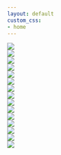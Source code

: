 ```yaml
---
layout: default
custom_css: 
- home
---
```

<div>
	<div class="row galleries1 remove-padding hidden-sm hidden-xs">
		<div class="col-md-8 remove-padding">
			<a class="image-banner" href="/0people-pets">
				<img src="/assets/home/0people-pets.jpg" onmouseover="this.src='/assets/home/people-pets-hover.jpg'" onmouseout="this.src='assets/home/0people-pets.jpg'">
			</a>
		</div>
		<div class="col-md-4 remove-padding">
			<a class="image-banner" href="/1events">
				<img src="/assets/home/1events.jpg" onmouseover="this.src='/assets/home/events-hover.jpg'" onmouseout="this.src='assets/home/1events.jpg'">
			</a>
		</div>
	</div>
	<div class="row galleries2 remove-padding hidden-sm hidden-xs">
		<div class="col-md-4 remove-padding" >
			<a class="image-banner" href="/2lifestyle">
				<img src="/assets/home/2lifestyle.jpg" onmouseover="this.src='/assets/home/lifestyle-hover.jpg'" onmouseout="this.src='assets/home/2lifestyle.jpg'">
			</a>
		</div>
		<div class="col-md-8 remove-padding">
			<a class="image-banner" href="/3travel">
				<img src="/assets/home/3travel.jpg" onmouseover="this.src='/assets/home/travel-hover.jpg'" onmouseout="this.src='assets/home/3travel.jpg'">
			</a>
		</div>
	</div>
	<div class="row galleries3 remove-padding hidden-sm hidden-xs">
		<a class="image-banner" href="/4clients">
			<div class="col-md-12 remove-padding">
				<img src="/assets/home/4clients.jpg" onmouseover="this.src='/assets/home/clients-hover.jpg'" onmouseout="this.src='assets/home/4clients.jpg'">
			</div>
		</a>
	</div>
	<div class="col-sm-12 visible-sm remove-padding">
		<div class="row remove-padding" id="horizontal">
			<a class="image-banner" href="/0people-pets">
				<img src="/assets/home/people-pets-hover.jpg"/>
			</a>
		</div>
		<div class="row remove-padding">
			<div class="col-sm-6 visible-sm remove-padding">
				<a class="image-banner" href="/1events">
					<img src="/assets/home/events-hover.jpg"/>
				</a>
			</div>
			<div class="col-sm-6 visible-sm remove-padding">
				<a class="image-banner" href="/2lifestyle">
					<img src="/assets/home/lifestyle-hover.jpg"/>
				</a>
			</div>
		</div>
		<div class="row remove-padding">
			<a class="image-banner" href="/travel" id="horizontal">
				<img src="/assets/home/travel-hover.jpg"/>
			</a>
		</div>
		<div class="row remove-padding">
			<a class="image-banner" href="/4clients">
				<img src="/assets/home/clients-hover.jpg"/>
			</a>
		</div>
	</div>
	<div class="col-xs-12 visible-xs remove-padding">
		<div class="row remove-padding" id="horizontal">
			<a class="image-banner" href="/0people-pets">
				<img src="/assets/home/people-pets-hover.jpg"/>
			</a>
		</div>
		<div class="row remove-padding">
			<div class="col-xs-6 visible-xs remove-padding">
				<a class="image-banner" href="/1events">
					<img src="/assets/home/events-hover.jpg"/>
				</a>
			</div>
			<div class="col-xs-6 visible-xs remove-padding">
				<a class="image-banner" href="/2lifestyle">
					<img src="/assets/home/lifestyle-hover.jpg"/>
				</a>
			</div>
		</div>
		<div class="row remove-padding">
			<a class="image-banner" href="/3travel" id="horizontal">
				<img src="/assets/home/travel-hover.jpg"/>
			</a>
		</div>
		<div class="row remove-padding">
			<a class="image-banner" href="/4clients">
				<img src="/assets/home/clients-hover.jpg"/>
			</a>
		</div>
	</div>
</div>